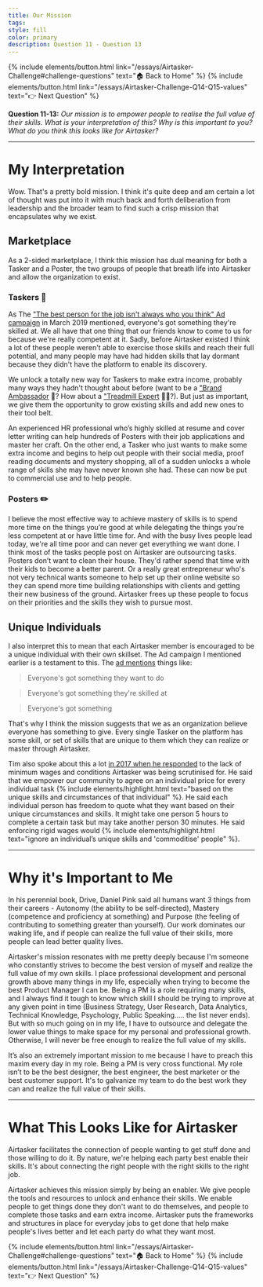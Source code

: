 ```yaml
---
title: Our Mission
tags:
style: fill
color: primary
description: Question 11 - Question 13
---
```

{% include elements/button.html link="/essays/Airtasker-Challenge#challenge-questions" text="🏠 Back to Home" %}
{% include elements/button.html link="/essays/Airtasker-Challenge-Q14-Q15-values" text="👉 Next Question" %}

**Question 11-13:** *Our mission is to empower people to realise the full value of their skills. What is your interpretation of this? Why is this important to you? What do you think this looks like for Airtasker?*

---
# My Interpretation

Wow. That's a pretty bold mission. I think it's quite deep and am certain a lot of thought was put into it with much back and forth deliberation from leadership and the broader team to find such a crisp mission that encapsulates why we exist.

## Marketplace

As a 2-sided marketplace, I think this mission has dual meaning for both a Tasker and a Poster, the two groups of people that breath life into Airtasker and allow the organization to exist.

### Taskers 🏃‍

As The <a href="https://www.youtube.com/watch?v=6tmzfG_fpd4" target="_blank">"The best person for the job isn't always who you think" Ad campaign</a> in March 2019 mentioned, everyone's got something they're skilled at. We all have that one thing that our friends know to come to us for because we're really competent at it. Sadly, before Airtasker existed I think a lot of these people weren't able to exercise those skills and reach their full potential, and many people may have had hidden skills that lay dormant because they didn't have the platform to enable its discovery.

We unlock a totally new way for Taskers to make extra income, probably many ways they hadn't thought about before (want to be a <a href="https://www.airtasker.com/tasks/brand-ambassador-18070698/" target="_blank">"Brand Ambassador</a> 📣? How about a  <a href="https://www.airtasker.com/tasks/treadmill-mechanic-18070569/" target="_blank">"Treadmill Expert</a> 🏃‍♀️?). But just as important, we give them the opportunity to grow existing skills and add new ones to their tool belt.

An experienced HR professional who’s highly skilled at resume and cover letter writing can help hundreds of Posters with their job applications and master her craft. On the other end, a Tasker who just wants to make some extra income and begins to help out people with their social media, proof reading documents and mystery shopping, all of a sudden unlocks a whole range of skills she may have never known she had. These can now be put to commercial use and to help people.

### Posters ✏️

 I believe the most effective way to achieve mastery of skills is to spend more time on the things you’re good at while delegating the things you’re less competent at or have little time for. And with the busy lives people lead today, we're all time poor and can never get everything we want done. I think most of the tasks people post on Airtasker are outsourcing tasks. Posters don’t want to clean their house. They'd rather spend that time with their kids to become a better parent. Or a really great entrepreneur who's not very technical wants someone to help set up their online website so they can spend more time building relationships with clients and getting their new business of the ground. Airtasker frees up these people to focus on their priorities and the skills they wish to pursue most.

## Unique Individuals

I also interpret this to mean that each Airtasker member is encouraged to be a unique individual with their own skillset. The Ad campaign I mentioned earlier is a testament to this. The <a href="https://www.youtube.com/watch?v=6tmzfG_fpd4" target="_blank">ad mentions</a> things like:

> Everyone's got something they want to do

> Everyone's got something they're skilled at

> Everyone's got something

That's why I think the mission suggests that we as an organization believe everyone has something to give. Every single Tasker on the platform has some skill, or set of skills that are unique to them which they can realize or master through Airtasker.

Tim also spoke about this a lot <a href="http://theconversation.com/full-response-from-airtasker-ceo-tim-fung-77009" target="_blank">in 2017 when he responded</a> to the lack of minimum wages and conditions Airtasker was being scrutinised for. He said that we empower our community to agree on an individual price for every individual task {% include elements/highlight.html text="based on the unique skills and circumstances of that individual" %}. He said each individual person has freedom to quote what they want based on their unique circumstances and skills. It might take one person 5 hours to complete a certain task but may take another person 30 minutes. He said enforcing rigid wages would {% include elements/highlight.html text="ignore an individual’s unique skills and 'commoditise' people" %}.  

---

# Why it's Important to Me

In his perennial book, Drive, Daniel Pink said all humans want 3 things from their careers - Autonomy (the ability to be self-directed), Mastery (competence and proficiency at something) and Purpose (the feeling of contributing to something greater than yourself). Our work dominates our waking life, and if people can realize the full value of their skills, more people can lead better quality lives.

Airtasker's mission resonates with me pretty deeply because I'm someone who constantly strives to become the best version of myself and realize the full value of my own skills. I place professional development and personal growth above many things in my life, especially when trying to become the best Product Manager I can be. Being a PM is a role requiring many skills, and I always find it tough to know which skill I should be trying to improve at any given point in time (Business Strategy, User Research, Data Analytics, Technical Knowledge, Psychology, Public Speaking..... the list never ends). But with so much going on in my life, I have to outsource and delegate the lower value things to make space for my personal and professional growth. Otherwise, I will never be free enough to realize the full value of my skills.

It’s also an extremely important mission to me because I have to preach this maxim every day in my role. Being a PM is very cross functional. My role isn’t to be the best designer, the best engineer, the best marketer or the best customer support. It's to galvanize my team to do the best work they can and realize the full value of their skills.

---

# What This Looks Like for Airtasker

Airtasker facilitates the connection of people wanting to get stuff done and those willing to do it. By nature, we're helping each party best enable their skills. It's about connecting the right people with the right skills to the right job.

Airtasker achieves this mission simply by being an enabler. We give people the tools and resources to unlock and enhance their skills. We enable people to get things done they don't want to do themselves, and people to complete those tasks and earn extra income. Airtasker puts the frameworks and structures in place for everyday jobs to get done that help make people's lives better and let each party do what they want most.

<p class="text-center">
{% include elements/button.html link="/essays/Airtasker-Challenge#challenge-questions" text="🏠 Back to Home" %}
{% include elements/button.html link="/essays/Airtasker-Challenge-Q14-Q15-values" text="👉 Next Question" %}
</p>
